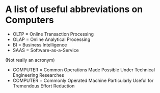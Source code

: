 # A list of useful abbreviations on Computers

- OLTP = Online Transaction Processing
- OLAP = Online Analytical Processing
- BI = Business Intelligence
- SAAS = Software-as-a-Service

(Not really an acronym)
- COMPUTER	=  Common Operations Made Possible Under Technical Engineering Researches
- COMPUTER	=  Commonly Operated Machine Particularly Useful for Tremendous Effort Reduction
